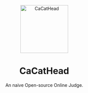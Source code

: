 <p align="center">
<img src="https://user-images.githubusercontent.com/30072175/199655609-e58c7e16-1cad-491e-be98-4033dba188f9.png" alt="CaCatHead" height="150">
</p>

<h1 align="center">
CaCatHead
</h1>
<p align="center">
An naive Open-source Online Judge.
<p>
